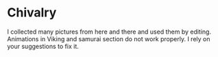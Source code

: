 # Chivalry
I collected many pictures from here and there and used them by editing. Animations in Viking and samurai section do not work properly. I rely on your suggestions to fix it.
